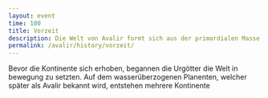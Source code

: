 ```yaml
---
layout: event
time: 100
title: Vorzeit
description: Die Welt von Avalir formt sich aus der primordialen Masse.
permalink: /avalir/history/vorzeit/
---
```


Bevor die Kontinente sich erhoben, begannen die Urgötter die Welt in bewegung zu setzten. Auf dem wasserüberzogenen Planenten, welcher später als Avalir bekannt wird, entstehen mehrere Kontinente
